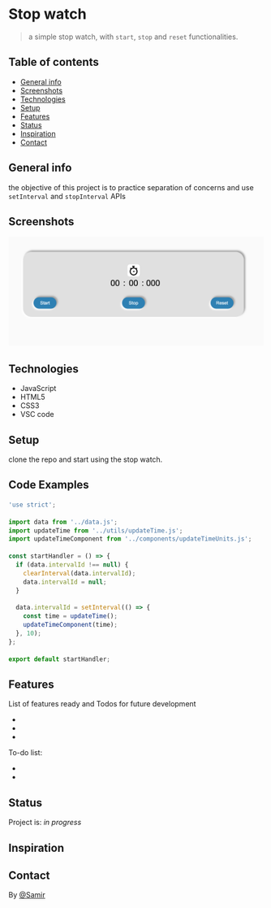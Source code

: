 # Stop watch

> a simple stop watch, with `start`, `stop` and `reset` functionalities.

## Table of contents

- [General info](#general-info)
- [Screenshots](#screenshots)
- [Technologies](#technologies)
- [Setup](#setup)
- [Features](#features)
- [Status](#status)
- [Inspiration](#inspiration)
- [Contact](#contact)

## General info

the objective of this project is to practice separation of concerns and use `setInterval` and `stopInterval` APIs

## Screenshots

![Example screenshot](./assets/screen-shot.png)

## Technologies

- JavaScript
- HTML5
- CSS3
- VSC code

## Setup

clone the repo and start using the stop watch.

## Code Examples

```js
'use strict';

import data from '../data.js';
import updateTime from '../utils/updateTime.js';
import updateTimeComponent from '../components/updateTimeUnits.js';

const startHandler = () => {
  if (data.intervalId !== null) {
    clearInterval(data.intervalId);
    data.intervalId = null;
  }

  data.intervalId = setInterval(() => {
    const time = updateTime();
    updateTimeComponent(time);
  }, 10);
};

export default startHandler;
```

## Features

List of features ready and Todos for future development

-
-
-

To-do list:

-
-

## Status

Project is: _in progress_

## Inspiration

## Contact

By [@Samir](https://github.com/samirm00)
